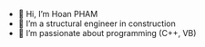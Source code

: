 - 👋 Hi, I’m Hoan PHAM
- 👀 I’m a structural engineer in construction
- 🌱 I’m passionate about programming (C++, VB)

<!---
pkhoan/pkhoan is a ✨ special ✨ repository because its `README.md` (this file) appears on your GitHub profile.
You can click the Preview link to take a look at your changes.
--->
